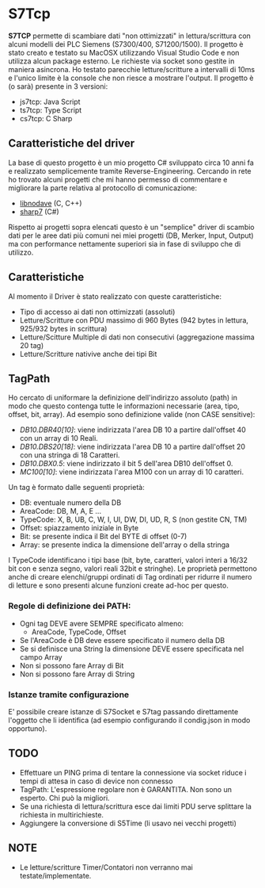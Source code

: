 # S7Tcp
**S7TCP** permette di scambiare dati "non ottimizzati" in lettura/scrittura con alcuni modelli dei PLC Siemens (S7300/400, S71200/1500).
Il progetto è stato creato e testato su MacOSX utilizzando Visual Studio Code e non utilizza alcun package esterno.
Le richieste via socket sono gestite in maniera asincrona.
Ho testato parecchie letture/scritture a intervalli di 10ms e l'unico limite è la console che non riesce a mostrare l'output.
Il progetto è (o sarà) presente in 3 versioni:
* js7tcp: Java Script
* ts7tcp: Type Script
* cs7tcp: C Sharp

## Caratteristiche del driver
La base di questo progetto è un mio progetto C# sviluppato circa 10 anni fa e realizzato semplicemente tramite Reverse-Engineering. 
Cercando in rete ho trovato alcuni progetti che mi hanno permesso di commentare e migliorare la parte relativa al protocollo di comunicazione:
* [libnodave](http://libnodave.sourceforge.net/) (C, C++) 
* [sharp7](http://snap7.sourceforge.net/sharp7.html) (C#)

Rispetto ai progetti sopra elencati questo è un "semplice" driver di scambio dati per le aree dati più comuni nei miei progetti (DB, Merker, Input, Output) ma con performance nettamente superiori sia in fase di sviluppo che di utilizzo.

## Caratteristiche
Al momento il Driver è stato realizzato con queste caratteristiche:
* Tipo di accesso ai dati non ottimizzati (assoluti)
* Letture/Scritture con PDU massimo di 960 Bytes (942 bytes in lettura, 925/932 bytes in scrittura)
* Letture/Scitture Multiple di dati non consecutivi (aggregazione massima 20 tag)
* Letture/Scritture nativive anche dei tipi Bit

## TagPath
Ho cercato di uniformare la definizione dell'indirizzo assoluto (path) in modo che questo contenga tutte le informazioni necessarie (area, tipo, offset, bit, array). Ad esempio sono definizione valide (non CASE sensitive):
* _DB10.DBR40[10]_: viene indirizzata l'area DB 10 a partire dall'offset 40 con un array di 10 Reali.
* _DB10.DBS20[18]_: viene indirizzata l'area DB 10 a partire dall'offset 20 con una stringa di 18 Caratteri.
* _DB10.DBX0.5_: viene indirizzato il bit 5 dell'area DB10 dell'offset 0.
* _MC100[10]_: viene indirizzata l'area M100 con un array di 10 caratteri.
  
Un tag è formato dalle seguenti proprietà:
* DB: eventuale numero della DB
* AreaCode: DB, M, A, E ...
* TypeCode: X, B, UB, C, W, I, UI, DW, DI, UD, R, S (non gestite CN, TM)
* Offset: spiazzamento iniziale in Byte
* Bit: se presente indica il Bit del BYTE di offset (0-7)
* Array: se presente indica la dimensione dell'array o della stringa

I TypeCode identificano i tipi base (bit, byte, caratteri, valori interi a 16/32 bit con e senza segno, valori reali 32bit e stringhe). Le proprietà permettono anche di creare elenchi/gruppi ordinati di Tag ordinati per ridurre il numero di letture e sono presenti alcune funzioni create ad-hoc per questo.

### Regole di definizione dei PATH:
* Ogni tag DEVE avere SEMPRE specificato almeno:
    * AreaCode, TypeCode, Offset
* Se l'AreaCode è DB deve essere specificato il numero della DB
* Se si definisce una String la dimensione DEVE essere specificata nel campo Array
* Non si possono fare Array di Bit
* Non si possono fare Array di String

### Istanze tramite configurazione
E' possibile creare istanze di S7Socket e S7tag passando direttamente l'oggetto che li identifica (ad esempio configurando il condig.json in modo opportuno).

## TODO
* Effettuare un PING prima di tentare la connessione via socket riduce i tempi di attesa in caso di device non connesso
* TagPath: L'espressione regolare non è GARANTITA. Non sono un esperto. Chi può la migliori.
* Se una richiesta di lettura/scrittura esce dai limiti PDU serve splittare la richiesta in multirichieste.
* Aggiungere la conversione di S5Time (li usavo nei vecchi progetti)

## NOTE
* Le letture/scritture Timer/Contatori non verranno mai testate/implementate.